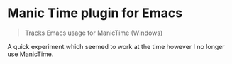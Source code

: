# Manic Time plugin for Emacs

> Tracks Emacs usage for ManicTime (Windows)

A quick experiment which seemed to work at the time however I no longer use ManicTime.
